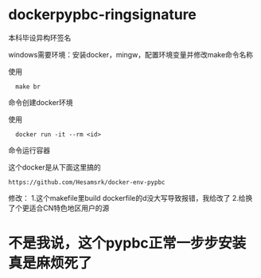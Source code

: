 # dockerpypbc-ringsignature
本科毕设异构环签名


windows需要环境：安装docker，mingw，配置环境变量并修改make命令名称

使用  
```shell
  make br
```
命令创建docker环境

使用
```docker
  docker run -it --rm <id>
```
命令运行容器





这个docker是从下面这里搞的
```
https://github.com/Hesamsrk/docker-env-pypbc
```
修改：
1.这个makefile里build dockerfile的d没大写导致报错，我给改了
2.给换了个更适合CN特色地区用户的源
# 不是我说，这个pypbc正常一步步安装真是麻烦死了
